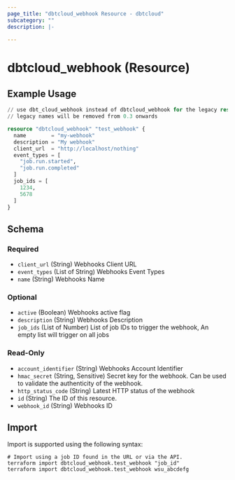 ```yaml
---
page_title: "dbtcloud_webhook Resource - dbtcloud"
subcategory: ""
description: |-
  
---
```


# dbtcloud_webhook (Resource)




## Example Usage

```terraform
// use dbt_cloud_webhook instead of dbtcloud_webhook for the legacy resource names
// legacy names will be removed from 0.3 onwards

resource "dbtcloud_webhook" "test_webhook" {
  name        = "my-webhook"
  description = "My webhook"
  client_url  = "http://localhost/nothing"
  event_types = [
    "job.run.started",
    "job.run.completed"
  ]
  job_ids = [
    1234,
    5678
  ]
}
```

<!-- schema generated by tfplugindocs -->
## Schema

### Required

- `client_url` (String) Webhooks Client URL
- `event_types` (List of String) Webhooks Event Types
- `name` (String) Webhooks Name

### Optional

- `active` (Boolean) Webhooks active flag
- `description` (String) Webhooks Description
- `job_ids` (List of Number) List of job IDs to trigger the webhook, An empty list will trigger on all jobs

### Read-Only

- `account_identifier` (String) Webhooks Account Identifier
- `hmac_secret` (String, Sensitive) Secret key for the webhook. Can be used to validate the authenticity of the webhook.
- `http_status_code` (String) Latest HTTP status of the webhook
- `id` (String) The ID of this resource.
- `webhook_id` (String) Webhooks ID

## Import

Import is supported using the following syntax:

```shell
# Import using a job ID found in the URL or via the API.
terraform import dbtcloud_webhook.test_webhook "job_id"
terraform import dbtcloud_webhook.test_webhook wsu_abcdefg
```
